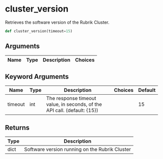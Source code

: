 # cluster_version

Retrieves the software version of the Rubrik Cluster.
```py
def cluster_version(timeout=15)
```

## Arguments
| Name        | Type | Description                                                                 | Choices |
|-------------|------|-----------------------------------------------------------------------------|---------|
## Keyword Arguments
| Name        | Type | Description                                                                 | Choices | Default |
|-------------|------|-----------------------------------------------------------------------------|---------|---------|
| timeout  | int  | The response timeout value, in seconds, of the API call. (default: {15}) |         |    15     |

## Returns
| Type | Description                                                                                   |
|------|-----------------------------------------------------------------------------------------------|
| dict  | Software version running on the Rubrik Cluster |
